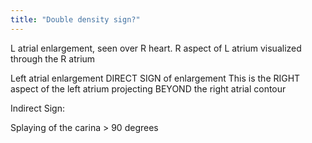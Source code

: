 ```yaml
---
title: "Double density sign?"
---
```

L atrial enlargement, seen over R heart. R aspect of L atrium visualized through the R atrium

Left atrial enlargement
DIRECT SIGN of enlargement
This is the RIGHT aspect of the left atrium projecting BEYOND the right atrial contour

Indirect Sign:

Splaying of the carina &gt; 90 degrees

